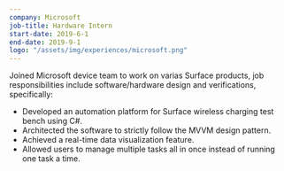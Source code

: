 ```yaml
---
company: Microsoft
job-title: Hardware Intern
start-date: 2019-6-1
end-date: 2019-9-1
logo: "/assets/img/experiences/microsoft.png"
---
```


Joined Microsoft device team to work on varias Surface products, job responsibilities include software/hardware design and verifications, specifically:

* Developed an automation platform for Surface wireless charging test bench using C#.
* Architected the software to strictly follow the MVVM design pattern.
* Achieved a real-time data visualization feature.
* Allowed users to manage multiple tasks all in once instead of running one task a time.

